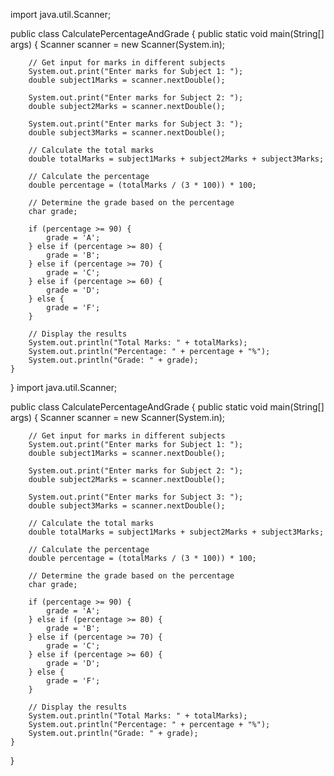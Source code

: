 import java.util.Scanner;

public class CalculatePercentageAndGrade {
    public static void main(String[] args) {
        Scanner scanner = new Scanner(System.in);

        // Get input for marks in different subjects
        System.out.print("Enter marks for Subject 1: ");
        double subject1Marks = scanner.nextDouble();

        System.out.print("Enter marks for Subject 2: ");
        double subject2Marks = scanner.nextDouble();

        System.out.print("Enter marks for Subject 3: ");
        double subject3Marks = scanner.nextDouble();

        // Calculate the total marks
        double totalMarks = subject1Marks + subject2Marks + subject3Marks;

        // Calculate the percentage
        double percentage = (totalMarks / (3 * 100)) * 100;

        // Determine the grade based on the percentage
        char grade;

        if (percentage >= 90) {
            grade = 'A';
        } else if (percentage >= 80) {
            grade = 'B';
        } else if (percentage >= 70) {
            grade = 'C';
        } else if (percentage >= 60) {
            grade = 'D';
        } else {
            grade = 'F';
        }

        // Display the results
        System.out.println("Total Marks: " + totalMarks);
        System.out.println("Percentage: " + percentage + "%");
        System.out.println("Grade: " + grade);
    }
}
import java.util.Scanner;

public class CalculatePercentageAndGrade {
    public static void main(String[] args) {
        Scanner scanner = new Scanner(System.in);

        // Get input for marks in different subjects
        System.out.print("Enter marks for Subject 1: ");
        double subject1Marks = scanner.nextDouble();

        System.out.print("Enter marks for Subject 2: ");
        double subject2Marks = scanner.nextDouble();

        System.out.print("Enter marks for Subject 3: ");
        double subject3Marks = scanner.nextDouble();

        // Calculate the total marks
        double totalMarks = subject1Marks + subject2Marks + subject3Marks;

        // Calculate the percentage
        double percentage = (totalMarks / (3 * 100)) * 100;

        // Determine the grade based on the percentage
        char grade;

        if (percentage >= 90) {
            grade = 'A';
        } else if (percentage >= 80) {
            grade = 'B';
        } else if (percentage >= 70) {
            grade = 'C';
        } else if (percentage >= 60) {
            grade = 'D';
        } else {
            grade = 'F';
        }

        // Display the results
        System.out.println("Total Marks: " + totalMarks);
        System.out.println("Percentage: " + percentage + "%");
        System.out.println("Grade: " + grade);
    }
}
